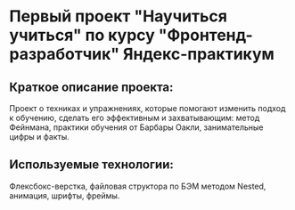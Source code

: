 # Первый проект "Научиться учиться" по курсу "Фронтенд-разработчик" Яндекс-практикум

## Краткое описание проекта:
Проект о техниках и упражнениях, которые помогают изменить подход к обучению, сделать его эффективным и захватывающим: метод Фейнмана, практики обучения от Барбары Оакли, занимательные цифры и факты.

## Используемые технологии:
Флексбокс-верстка, файловая структора по БЭМ методом Nested, анимация, шрифты, фреймы.

